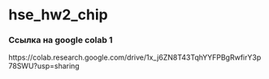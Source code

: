 # hse_hw2_chip
<h3> Ссылка на google colab 1 </h3>
https://colab.research.google.com/drive/1x_j6ZN8T43TqhYYFPBgRwfirY3p78SWU?usp=sharing
